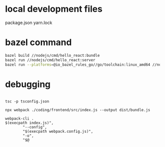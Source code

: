 
# local development files
package.json
yarn.lock


# bazel command
```bash
bazel build //nodejs/cmd/hello_react:bundle
bazel run //nodejs/cmd/hello_react:server
bazel run --platforms=@io_bazel_rules_go//go/toolchain:linux_amd64 //nodejs/cmd/hello_react:image
```


# debugging
```

tsc -p tsconfig.json

npx webpack ./coding/frontend/src/index.js --output dist/bundle.js

webpack-cli . 
$(execpath index.js)",
        "--config",
        "$(execpath webpack.config.js)",
        "-o",
        "$@
```